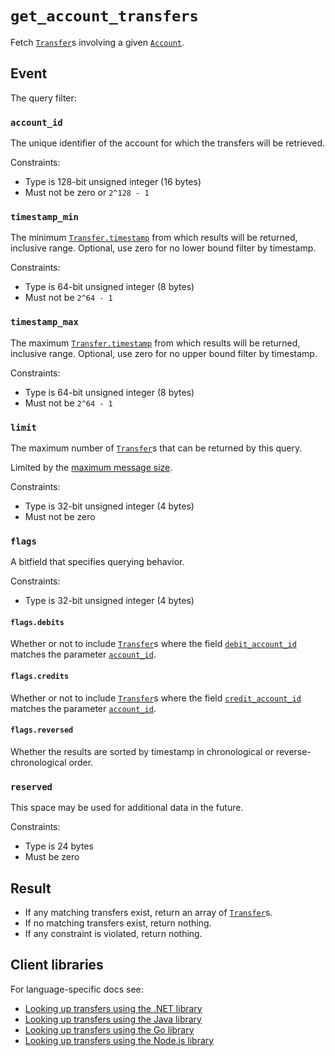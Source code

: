 # `get_account_transfers`

Fetch [`Transfer`](../transfers.md)s involving a given [`Account`](../accounts.md).

## Event

The query filter: 

### `account_id`

The unique identifier of the account for which the transfers will be retrieved.

Constraints:

* Type is 128-bit unsigned integer (16 bytes)
* Must not be zero or `2^128 - 1`

### `timestamp_min`

The minimum [`Transfer.timestamp`](../transfers.md#timestamp) from which results will be returned, inclusive range.
Optional, use zero for no lower bound filter by timestamp.

Constraints:

* Type is 64-bit unsigned integer (8 bytes)
* Must not be `2^64 - 1`

### `timestamp_max`

The maximum [`Transfer.timestamp`](../transfers.md#timestamp) from which results will be returned, inclusive range.
Optional, use zero for no upper bound filter by timestamp.

Constraints:

* Type is 64-bit unsigned integer (8 bytes)
* Must not be `2^64 - 1`

### `limit`

The maximum number of [`Transfer`](../transfers.md)s that can be returned by this query.

Limited by the [maximum message size](../../design/client-requests.md#batching-events).

Constraints:

* Type is 32-bit unsigned integer (4 bytes)
* Must not be zero

### `flags`

A bitfield that specifies querying behavior.

Constraints:

* Type is 32-bit unsigned integer (4 bytes)

#### `flags.debits`

Whether or not to include [`Transfer`](../transfers.md)s where the field [`debit_account_id`](../transfers.md#debit_account_id)
matches the parameter [`account_id`](#account_id).

#### `flags.credits`

Whether or not to include [`Transfer`](../transfers.md)s where the field [`credit_account_id`](../transfers.md#credit_account_id)
matches the parameter [`account_id`](#account_id).

#### `flags.reversed`

Whether the results are sorted by timestamp in chronological or reverse-chronological order.

### `reserved`

This space may be used for additional data in the future.

Constraints:

* Type is 24 bytes
* Must be zero

## Result

- If any matching transfers exist, return an array of [`Transfer`](../transfers.md)s.  
- If no matching transfers exist, return nothing.  
- If any constraint is violated, return nothing. 

## Client libraries

For language-specific docs see:

* [Looking up transfers using the .NET library](/src/clients/dotnet/README.md#get-account-transfers)
* [Looking up transfers using the Java library](/src/clients/java/README.md#get-account-transfers)
* [Looking up transfers using the Go library](/src/clients/go/README.md#get-account-transfers)
* [Looking up transfers using the Node.js library](/src/clients/node/README.md#get-account-transfers)
